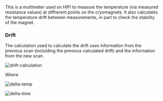 This is a multimeter used on HIFI to measure the temperature (via measured resistance values) at diffrerent points on the cryomagnets. It also calculates the temperature drift between measurements, in part to check the stability of the magnet. 

### Drift

The calculation used to calculate the drift uses information from the previous scan (inclulding the previous calculated drift) and the information from the new scan. 

![drift-calculation]

Where 

![delta-temp]

![delta-time]

[drift-calculation]: http://mathurl.com/y77q3ex2.png

[delta-temp]: http://mathurl.com/ybhhevlc.png

[delta-time]: http://mathurl.com/yb2nge5k.png
